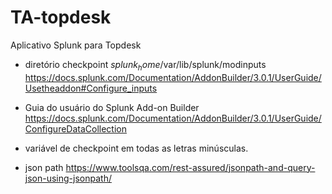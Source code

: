 # TA-topdesk
Aplicativo Splunk para Topdesk

- diretório checkpoint $splunk_home$/var/lib/splunk/modinputs
https://docs.splunk.com/Documentation/AddonBuilder/3.0.1/UserGuide/Usetheaddon#Configure_inputs

- Guia do usuário do Splunk Add-on Builder
https://docs.splunk.com/Documentation/AddonBuilder/3.0.1/UserGuide/ConfigureDataCollection

- variável de checkpoint em todas as letras minúsculas.

- json path
https://www.toolsqa.com/rest-assured/jsonpath-and-query-json-using-jsonpath/
